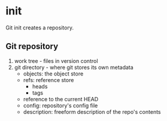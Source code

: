 # init

Git init creates a repository.

## Git repository

1. work tree - files in version control
2. git directory - where git stores its own metadata
    - objects: the object store
    - refs: reference store
        - heads
        - tags
    - reference to the current HEAD
    - config: repository's config file
    - description: freeform description of the repo's contents